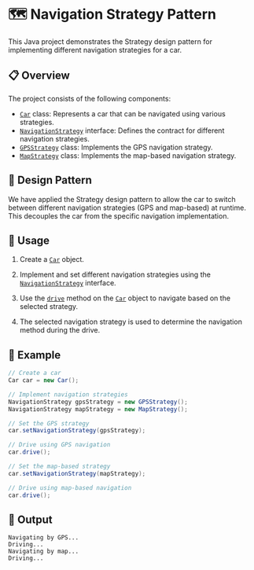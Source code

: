 # 🗺️ Navigation Strategy Pattern

This Java project demonstrates the Strategy design pattern for implementing different navigation strategies for a car.

## 📋 Overview

The project consists of the following components:

- [`Car`](Car.java) class: Represents a car that can be navigated using various strategies.
- [`NavigationStrategy`](NavigationStrategy.java) interface: Defines the contract for different navigation strategies.
- [`GPSStrategy`](GPSStrategy.java) class: Implements the GPS navigation strategy.
- [`MapStrategy`](MapStrategy.java) class: Implements the map-based navigation strategy.

## 🎨 Design Pattern

We have applied the Strategy design pattern to allow the car to switch between different navigation strategies (GPS and map-based) at runtime. This decouples the car from the specific navigation implementation.

## 🚀 Usage

1. Create a [`Car`](Car.java) object.

2. Implement and set different navigation strategies using the [`NavigationStrategy`](NavigationStrategy.java) interface.

3. Use the [`drive`](Car.java#L6) method on the [`Car`](Car.java) object to navigate based on the selected strategy.

4. The selected navigation strategy is used to determine the navigation method during the drive.

## 🏁 Example

```java
// Create a car
Car car = new Car();

// Implement navigation strategies
NavigationStrategy gpsStrategy = new GPSStrategy();
NavigationStrategy mapStrategy = new MapStrategy();

// Set the GPS strategy
car.setNavigationStrategy(gpsStrategy);

// Drive using GPS navigation
car.drive();

// Set the map-based strategy
car.setNavigationStrategy(mapStrategy);

// Drive using map-based navigation
car.drive();
```

## 📝 Output

```
Navigating by GPS...
Driving...
Navigating by map...
Driving...
```